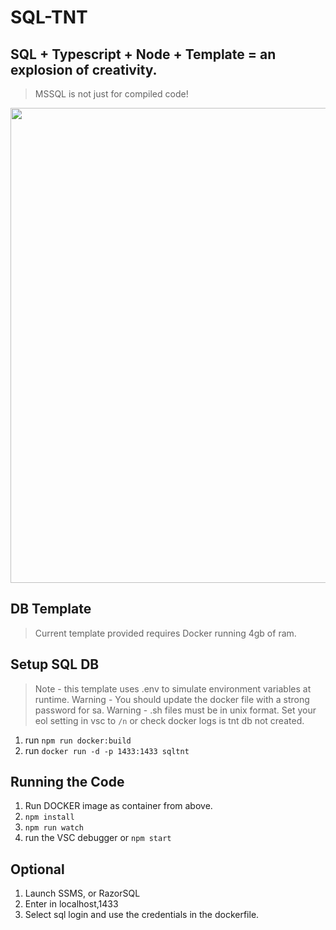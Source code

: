 # SQL-TNT 
## SQL + Typescript + Node + Template = an explosion of creativity.
> MSSQL is not just for compiled code!

<image src="https://user-images.githubusercontent.com/15804484/29634837-235c2878-8819-11e7-8304-166f4c27d7fd.png" height="760" width="520">

## DB Template
> Current template provided requires Docker running 4gb of ram.

## Setup SQL DB
> Note - this template uses .env to simulate environment variables at runtime. 
> Warning - You should update the docker file with a strong password for sa. 
> Warning - .sh files must be in unix format. Set your eol setting in vsc to `/n` or check docker logs is tnt db not created. 
1. run `npm run docker:build`
1. run `docker run -d -p 1433:1433 sqltnt`

## Running the Code
1. Run DOCKER image as container from above.
1. `npm install`
1. `npm run watch`
1. run the VSC debugger or `npm start`

## Optional
1. Launch SSMS, or RazorSQL
1. Enter in localhost,1433
1. Select sql login and use the credentials in the dockerfile.







